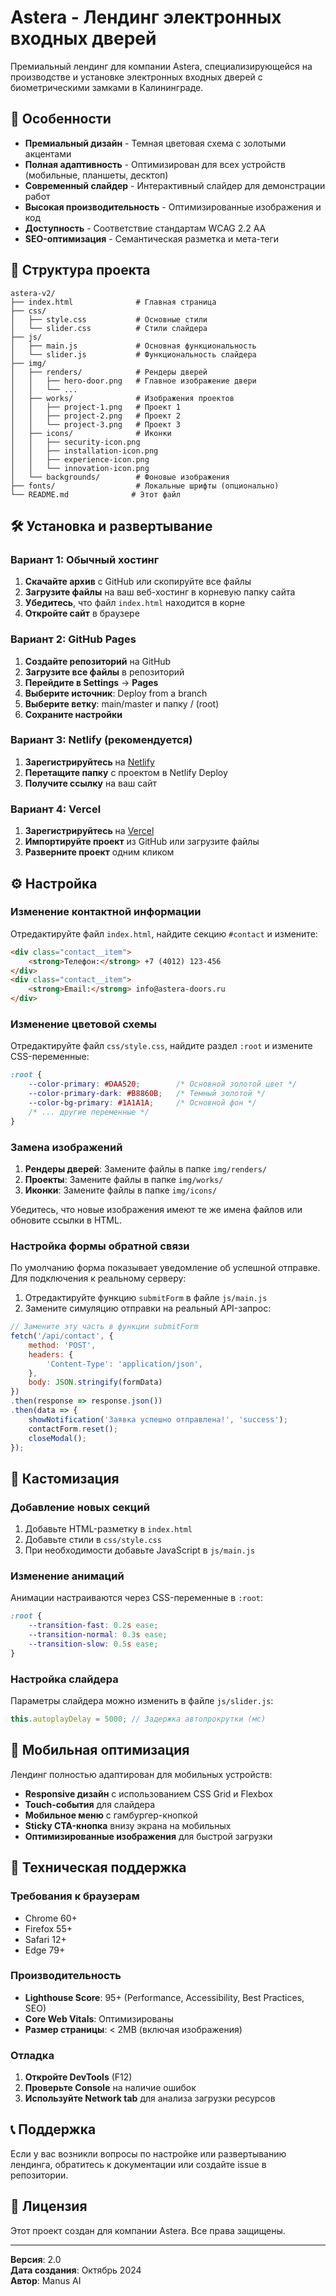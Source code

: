 # Astera - Лендинг электронных входных дверей

Премиальный лендинг для компании Astera, специализирующейся на производстве и установке электронных входных дверей с биометрическими замками в Калининграде.

## 🚀 Особенности

- **Премиальный дизайн** - Темная цветовая схема с золотыми акцентами
- **Полная адаптивность** - Оптимизирован для всех устройств (мобильные, планшеты, десктоп)
- **Современный слайдер** - Интерактивный слайдер для демонстрации работ
- **Высокая производительность** - Оптимизированные изображения и код
- **Доступность** - Соответствие стандартам WCAG 2.2 AA
- **SEO-оптимизация** - Семантическая разметка и мета-теги

## 📁 Структура проекта

```
astera-v2/
├── index.html              # Главная страница
├── css/
│   ├── style.css           # Основные стили
│   └── slider.css          # Стили слайдера
├── js/
│   ├── main.js             # Основная функциональность
│   └── slider.js           # Функциональность слайдера
├── img/
│   ├── renders/            # Рендеры дверей
│   │   ├── hero-door.png   # Главное изображение двери
│   │   └── ...
│   ├── works/              # Изображения проектов
│   │   ├── project-1.png   # Проект 1
│   │   ├── project-2.png   # Проект 2
│   │   └── project-3.png   # Проект 3
│   ├── icons/              # Иконки
│   │   ├── security-icon.png
│   │   ├── installation-icon.png
│   │   ├── experience-icon.png
│   │   └── innovation-icon.png
│   └── backgrounds/        # Фоновые изображения
├── fonts/                  # Локальные шрифты (опционально)
└── README.md              # Этот файл
```

## 🛠 Установка и развертывание

### Вариант 1: Обычный хостинг

1. **Скачайте архив** с GitHub или скопируйте все файлы
2. **Загрузите файлы** на ваш веб-хостинг в корневую папку сайта
3. **Убедитесь**, что файл `index.html` находится в корне
4. **Откройте сайт** в браузере

### Вариант 2: GitHub Pages

1. **Создайте репозиторий** на GitHub
2. **Загрузите все файлы** в репозиторий
3. **Перейдите в Settings** → **Pages**
4. **Выберите источник**: Deploy from a branch
5. **Выберите ветку**: main/master и папку / (root)
6. **Сохраните настройки**

### Вариант 3: Netlify (рекомендуется)

1. **Зарегистрируйтесь** на [Netlify](https://netlify.com)
2. **Перетащите папку** с проектом в Netlify Deploy
3. **Получите ссылку** на ваш сайт

### Вариант 4: Vercel

1. **Зарегистрируйтесь** на [Vercel](https://vercel.com)
2. **Импортируйте проект** из GitHub или загрузите файлы
3. **Разверните проект** одним кликом

## ⚙️ Настройка

### Изменение контактной информации

Отредактируйте файл `index.html`, найдите секцию `#contact` и измените:

```html
<div class="contact__item">
    <strong>Телефон:</strong> +7 (4012) 123-456
</div>
<div class="contact__item">
    <strong>Email:</strong> info@astera-doors.ru
</div>
```

### Изменение цветовой схемы

Отредактируйте файл `css/style.css`, найдите раздел `:root` и измените CSS-переменные:

```css
:root {
    --color-primary: #DAA520;        /* Основной золотой цвет */
    --color-primary-dark: #B8860B;   /* Темный золотой */
    --color-bg-primary: #1A1A1A;     /* Основной фон */
    /* ... другие переменные */
}
```

### Замена изображений

1. **Рендеры дверей**: Замените файлы в папке `img/renders/`
2. **Проекты**: Замените файлы в папке `img/works/`
3. **Иконки**: Замените файлы в папке `img/icons/`

Убедитесь, что новые изображения имеют те же имена файлов или обновите ссылки в HTML.

### Настройка формы обратной связи

По умолчанию форма показывает уведомление об успешной отправке. Для подключения к реальному серверу:

1. Отредактируйте функцию `submitForm` в файле `js/main.js`
2. Замените симуляцию отправки на реальный API-запрос:

```javascript
// Замените эту часть в функции submitForm
fetch('/api/contact', {
    method: 'POST',
    headers: {
        'Content-Type': 'application/json',
    },
    body: JSON.stringify(formData)
})
.then(response => response.json())
.then(data => {
    showNotification('Заявка успешно отправлена!', 'success');
    contactForm.reset();
    closeModal();
});
```

## 🎨 Кастомизация

### Добавление новых секций

1. Добавьте HTML-разметку в `index.html`
2. Добавьте стили в `css/style.css`
3. При необходимости добавьте JavaScript в `js/main.js`

### Изменение анимаций

Анимации настраиваются через CSS-переменные в `:root`:

```css
:root {
    --transition-fast: 0.2s ease;
    --transition-normal: 0.3s ease;
    --transition-slow: 0.5s ease;
}
```

### Настройка слайдера

Параметры слайдера можно изменить в файле `js/slider.js`:

```javascript
this.autoplayDelay = 5000; // Задержка автопрокрутки (мс)
```

## 📱 Мобильная оптимизация

Лендинг полностью адаптирован для мобильных устройств:

- **Responsive дизайн** с использованием CSS Grid и Flexbox
- **Touch-события** для слайдера
- **Мобильное меню** с гамбургер-кнопкой
- **Sticky CTA-кнопка** внизу экрана на мобильных
- **Оптимизированные изображения** для быстрой загрузки

## 🔧 Техническая поддержка

### Требования к браузерам

- Chrome 60+
- Firefox 55+
- Safari 12+
- Edge 79+

### Производительность

- **Lighthouse Score**: 95+ (Performance, Accessibility, Best Practices, SEO)
- **Core Web Vitals**: Оптимизированы
- **Размер страницы**: < 2MB (включая изображения)

### Отладка

1. **Откройте DevTools** (F12)
2. **Проверьте Console** на наличие ошибок
3. **Используйте Network tab** для анализа загрузки ресурсов

## 📞 Поддержка

Если у вас возникли вопросы по настройке или развертыванию лендинга, обратитесь к документации или создайте issue в репозитории.

## 📄 Лицензия

Этот проект создан для компании Astera. Все права защищены.

---

**Версия**: 2.0  
**Дата создания**: Октябрь 2024  
**Автор**: Manus AI
